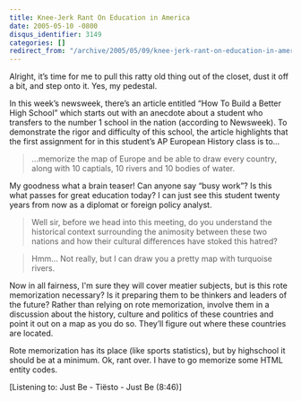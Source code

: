 ```yaml
---
title: Knee-Jerk Rant On Education in America
date: 2005-05-10 -0800
disqus_identifier: 3149
categories: []
redirect_from: "/archive/2005/05/09/knee-jerk-rant-on-education-in-america.aspx/"
---
```


Alright, it’s time for me to pull this ratty old thing out of the
closet, dust it off a bit, and step onto it. Yes, my pedestal.

In this week’s newsweek, there’s an article entitled “How To Build a
Better High School” which starts out with an anecdote about a student
who transfers to the number 1 school in the nation (according to
Newsweek). To demonstrate the rigor and difficulty of this school, the
article highlights that the first assignment for in this student’s AP
European History class is to…

> …memorize the map of Europe and be able to draw every country, along
> with 10 captials, 10 rivers and 10 bodies of water.

My goodness what a brain teaser! Can anyone say “busy work”? Is this
what passes for great education today? I can just see this student
twenty years from now as a diplomat or foreign policy analyst.

> Well sir, before we head into this meeting, do you understand the
> historical context surrounding the animosity between these two nations
> and how their cultural differences have stoked this hatred?

> Hmm... Not really, but I can draw you a pretty map with turquoise
> rivers.

Now in all fairness, I'm sure they will cover meatier subjects, but is
this rote memorization necessary? Is it preparing them to be thinkers
and leaders of the future? Rather than relying on rote memorization,
involve them in a discussion about the history, culture and politics of
these countries and point it out on a map as you do so. They’ll figure
out where these countries are located.

Rote memorization has its place (like sports statistics), but by
highschool it should be at a minimum. Ok, rant over. I have to go
memorize some HTML entity codes.

[Listening to: Just Be - Tiësto - Just Be (8:46)]

